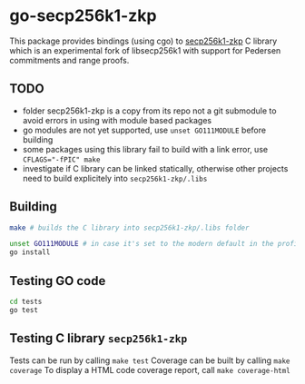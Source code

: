 # go-secp256k1-zkp

This package provides bindings (using cgo) to [secp256k1-zkp](https://github.com/mimblewimble/secp256k1-zkp) 
C library which is an experimental fork of libsecp256k1 with support for Pedersen commitments and range proofs.

## TODO

- folder secp256k1-zkp is a copy from its repo not a git submodule to avoid errors in using with module based packages
- go modules are not yet supported, use `unset GO111MODULE` before building
- some packages using this library fail to build with a link error, use `CFLAGS="-fPIC" make`
- investigate if C library can be linked statically, otherwise other projects need to build explicitely into `secp256k1-zkp/.libs`

## Building

```bash
make # builds the C library into secp256k1-zkp/.libs folder

unset GO111MODULE # in case it's set to the modern default in the profile
go install
```

## Testing GO code

```bash
cd tests
go test
```

## Testing C library `secp256k1-zkp`

Tests can be run by calling `make test`
Coverage can be built by calling `make coverage`
To display a HTML code coverage report, call `make coverage-html`
